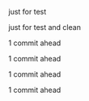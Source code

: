 
just for test

just for test and clean

1 commit ahead

1 commit ahead

1 commit ahead


1 commit ahead
